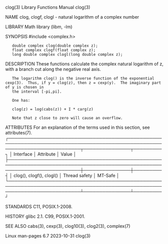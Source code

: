 clog(3)								   Library Functions Manual							       clog(3)

NAME
       clog, clogf, clogl - natural logarithm of a complex number

LIBRARY
       Math library (libm, -lm)

SYNOPSIS
       #include <complex.h>

       double complex clog(double complex z);
       float complex clogf(float complex z);
       long double complex clogl(long double complex z);

DESCRIPTION
       These functions calculate the complex natural logarithm of z, with a branch cut along the negative real axis.

       The logarithm clog() is the inverse function of the exponential cexp(3).	 Thus, if y = clog(z), then z = cexp(y).  The imaginary part of y is chosen in
       the interval [-pi,pi].

       One has:

	   clog(z) = log(cabs(z)) + I * carg(z)

       Note that z close to zero will cause an overflow.

ATTRIBUTES
       For an explanation of the terms used in this section, see attributes(7).
       ┌───────────────────────────────────────────────────────────────────────────────────────────────────────────────────────────┬───────────────┬─────────┐
       │ Interface														   │ Attribute	   │ Value   │
       ├───────────────────────────────────────────────────────────────────────────────────────────────────────────────────────────┼───────────────┼─────────┤
       │ clog(), clogf(), clogl()												   │ Thread safety │ MT-Safe │
       └───────────────────────────────────────────────────────────────────────────────────────────────────────────────────────────┴───────────────┴─────────┘

STANDARDS
       C11, POSIX.1-2008.

HISTORY
       glibc 2.1.  C99, POSIX.1-2001.

SEE ALSO
       cabs(3), cexp(3), clog10(3), clog2(3), complex(7)

Linux man-pages 6.7							  2023-10-31								       clog(3)
